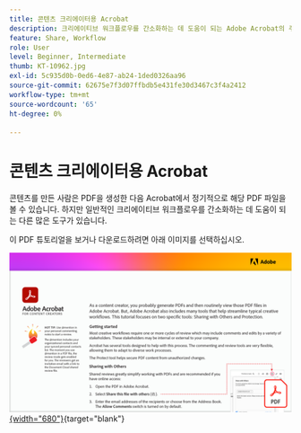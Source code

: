 ```yaml
---
title: 콘텐츠 크리에이터용 Acrobat
description: 크리에이티브 워크플로우를 간소화하는 데 도움이 되는 Adobe Acrobat의 주요 도구에 대해 알아봅니다.
feature: Share, Workflow
role: User
level: Beginner, Intermediate
thumb: KT-10962.jpg
exl-id: 5c935d0b-0ed6-4e87-ab24-1ded0326aa96
source-git-commit: 62675e7f3d07ffbdb5e431fe30d3467c3f4a2412
workflow-type: tm+mt
source-wordcount: '65'
ht-degree: 0%

---
```


# 콘텐츠 크리에이터용 Acrobat

콘텐츠를 만든 사람은 PDF을 생성한 다음 Acrobat에서 정기적으로 해당 PDF 파일을 볼 수 있습니다. 하지만 일반적인 크리에이티브 워크플로우를 간소화하는 데 도움이 되는 다른 많은 도구가 있습니다.

이 PDF 튜토리얼을 보거나 다운로드하려면 아래 이미지를 선택하십시오.

[![튜토리얼의 첫 페이지 이미지](assets/Acrobatforcontentcreators.png){width="680"}](assets/Acrobat-for-Content-Creators.pdf){target="blank"}
